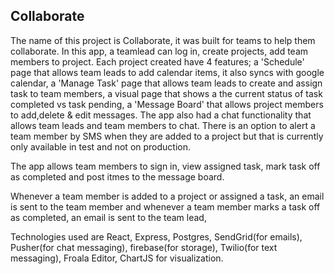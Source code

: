## Collaborate

The name of this project is Collaborate, it was built for teams to help them collaborate. 
In this app, a teamlead can log in, create projects, add team members to project. Each project created have 4 features; a 'Schedule' page that allows team leads to add calendar items, it also syncs with google calendar, a 'Manage Task' page that allows team leads to create and assign task to team members, a visual page that shows a the current status of task completed vs task pending, a 'Message Board' that allows project members to add,delete & edit messages. The app also had a chat functionality that allows team leads and team members to chat.
There is an option to alert a team member by SMS when they are added to a project but that is currently only available in test and not on production.

The app allows team members to sign in, view assigned task, mark task off as completed and post itmes to the message board. 

Whenever a team member is added to a project or assigned a task, an email is sent to the team member and whenever a team member marks a task off as completed, an email is sent to the team lead,

Technologies used are React, Express, Postgres, SendGrid(for emails), Pusher(for chat messaging), firebase(for storage), Twilio(for text messaging), Froala Editor, ChartJS for visualization.
